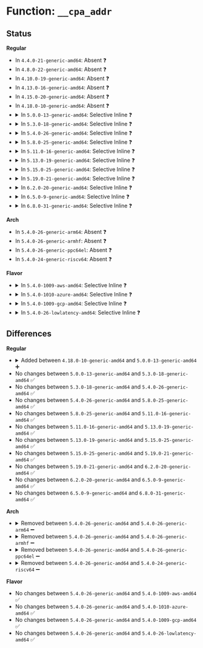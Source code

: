 # Function: <code>__cpa_addr</code>

## Status
<b>Regular</b>
<ul>
<li>
In <code>4.4.0-21-generic-amd64</code>: Absent ❓
</li>
<li>
In <code>4.8.0-22-generic-amd64</code>: Absent ❓
</li>
<li>
In <code>4.10.0-19-generic-amd64</code>: Absent ❓
</li>
<li>
In <code>4.13.0-16-generic-amd64</code>: Absent ❓
</li>
<li>
In <code>4.15.0-20-generic-amd64</code>: Absent ❓
</li>
<li>
In <code>4.18.0-10-generic-amd64</code>: Absent ❓
</li>
<li>
<details>
<summary>In <code>5.0.0-13-generic-amd64</code>: Selective Inline ❓</summary>

```c
long unsigned int __cpa_addr(struct cpa_data * cpa, long unsigned int idx)
```

```json
{
  "name": "__cpa_addr",
  "collision_type": "Unique Static",
  "inline_type": "Selective",
  "funcs": [
    {
      "addr": 18446744071579359760,
      "name": "__cpa_addr",
      "external": false,
      "loc": "arch/x86/mm/pageattr.c:256",
      "file": "arch/x86/mm/pageattr.c",
      "inline": "not declared, inlined",
      "caller_inline": [],
      "caller_func": [
        "arch/x86/mm/pageattr.c:__change_page_attr_set_clr",
        "arch/x86/mm/pageattr.c:__change_page_attr",
        "arch/x86/mm/pageattr.c:cpa_flush",
        "arch/x86/mm/pageattr.c:__cpa_flush_tlb"
      ]
    }
  ],
  "symbols": [
    {
      "addr": 18446744071579359760,
      "name": "__cpa_addr",
      "section": ".text",
      "bind": "STB_LOCAL",
      "size": 73
    }
  ]
}
```
</details>
</li>
<li>
<details>
<summary>In <code>5.3.0-18-generic-amd64</code>: Selective Inline ❓</summary>

```c
long unsigned int __cpa_addr(struct cpa_data * cpa, long unsigned int idx)
```

```json
{
  "name": "__cpa_addr",
  "collision_type": "Unique Static",
  "inline_type": "Selective",
  "funcs": [
    {
      "addr": 18446744071579374352,
      "name": "__cpa_addr",
      "external": false,
      "loc": "arch/x86/mm/pageattr.c:257",
      "file": "arch/x86/mm/pageattr.c",
      "inline": "not declared, inlined",
      "caller_inline": [],
      "caller_func": [
        "arch/x86/mm/pageattr.c:__change_page_attr_set_clr",
        "arch/x86/mm/pageattr.c:__change_page_attr",
        "arch/x86/mm/pageattr.c:cpa_flush",
        "arch/x86/mm/pageattr.c:__cpa_flush_tlb"
      ]
    }
  ],
  "symbols": [
    {
      "addr": 18446744071579374352,
      "name": "__cpa_addr",
      "section": ".text",
      "bind": "STB_LOCAL",
      "size": 73
    }
  ]
}
```
</details>
</li>
<li>
<details>
<summary>In <code>5.4.0-26-generic-amd64</code>: Selective Inline ❓</summary>

```c
long unsigned int __cpa_addr(struct cpa_data * cpa, long unsigned int idx)
```

```json
{
  "name": "__cpa_addr",
  "collision_type": "Unique Static",
  "inline_type": "Selective",
  "funcs": [
    {
      "addr": 18446744071579378640,
      "name": "__cpa_addr",
      "external": false,
      "loc": "arch/x86/mm/pageattr.c:257",
      "file": "arch/x86/mm/pageattr.c",
      "inline": "not declared, inlined",
      "caller_inline": [],
      "caller_func": [
        "arch/x86/mm/pageattr.c:__change_page_attr_set_clr",
        "arch/x86/mm/pageattr.c:__change_page_attr",
        "arch/x86/mm/pageattr.c:cpa_flush",
        "arch/x86/mm/pageattr.c:__cpa_flush_tlb"
      ]
    }
  ],
  "symbols": [
    {
      "addr": 18446744071579378640,
      "name": "__cpa_addr",
      "section": ".text",
      "bind": "STB_LOCAL",
      "size": 73
    }
  ]
}
```
</details>
</li>
<li>
<details>
<summary>In <code>5.8.0-25-generic-amd64</code>: Selective Inline ❓</summary>

```c
long unsigned int __cpa_addr(struct cpa_data * cpa, long unsigned int idx)
```

```json
{
  "name": "__cpa_addr",
  "collision_type": "Unique Static",
  "inline_type": "Selective",
  "funcs": [
    {
      "addr": 18446744071579418260,
      "name": "__cpa_addr",
      "external": false,
      "loc": "arch/x86/mm/pat/set_memory.c:264",
      "file": "arch/x86/mm/pat/set_memory.c",
      "inline": "not declared, inlined",
      "caller_inline": [
        "arch/x86/mm/pat/set_memory.c:__cpa_flush_tlb",
        "arch/x86/mm/pat/set_memory.c:__cpa_flush_tlb"
      ],
      "caller_func": [
        "arch/x86/mm/pat/set_memory.c:cpa_process_alias",
        "arch/x86/mm/pat/set_memory.c:__change_page_attr",
        "arch/x86/mm/pat/set_memory.c:cpa_flush"
      ]
    }
  ],
  "symbols": [
    {
      "addr": 18446744071579417696,
      "name": "__cpa_addr",
      "section": ".text",
      "bind": "STB_LOCAL",
      "size": 73
    }
  ]
}
```
</details>
</li>
<li>
<details>
<summary>In <code>5.11.0-16-generic-amd64</code>: Selective Inline ❓</summary>

```c
long unsigned int __cpa_addr(struct cpa_data * cpa, long unsigned int idx)
```

```json
{
  "name": "__cpa_addr",
  "collision_type": "Unique Static",
  "inline_type": "Selective",
  "funcs": [
    {
      "addr": 18446744071579418068,
      "name": "__cpa_addr",
      "external": false,
      "loc": "arch/x86/mm/pat/set_memory.c:264",
      "file": "arch/x86/mm/pat/set_memory.c",
      "inline": "not declared, inlined",
      "caller_inline": [
        "arch/x86/mm/pat/set_memory.c:__cpa_flush_tlb",
        "arch/x86/mm/pat/set_memory.c:__cpa_flush_tlb"
      ],
      "caller_func": [
        "arch/x86/mm/pat/set_memory.c:cpa_process_alias",
        "arch/x86/mm/pat/set_memory.c:__change_page_attr",
        "arch/x86/mm/pat/set_memory.c:cpa_flush"
      ]
    }
  ],
  "symbols": [
    {
      "addr": 18446744071579417728,
      "name": "__cpa_addr",
      "section": ".text",
      "bind": "STB_LOCAL",
      "size": 73
    }
  ]
}
```
</details>
</li>
<li>
<details>
<summary>In <code>5.13.0-19-generic-amd64</code>: Selective Inline ❓</summary>

```c
long unsigned int __cpa_addr(struct cpa_data * cpa, long unsigned int idx)
```

```json
{
  "name": "__cpa_addr",
  "collision_type": "Unique Static",
  "inline_type": "Selective",
  "funcs": [
    {
      "addr": 18446744071579421268,
      "name": "__cpa_addr",
      "external": false,
      "loc": "arch/x86/mm/pat/set_memory.c:272",
      "file": "arch/x86/mm/pat/set_memory.c",
      "inline": "not declared, inlined",
      "caller_inline": [
        "arch/x86/mm/pat/set_memory.c:__cpa_flush_tlb",
        "arch/x86/mm/pat/set_memory.c:__cpa_flush_tlb"
      ],
      "caller_func": [
        "arch/x86/mm/pat/set_memory.c:cpa_process_alias",
        "arch/x86/mm/pat/set_memory.c:__change_page_attr",
        "arch/x86/mm/pat/set_memory.c:cpa_flush"
      ]
    }
  ],
  "symbols": [
    {
      "addr": 18446744071579420800,
      "name": "__cpa_addr",
      "section": ".text",
      "bind": "STB_LOCAL",
      "size": 73
    }
  ]
}
```
</details>
</li>
<li>
<details>
<summary>In <code>5.15.0-25-generic-amd64</code>: Selective Inline ❓</summary>

```c
long unsigned int __cpa_addr(struct cpa_data * cpa, long unsigned int idx)
```

```json
{
  "name": "__cpa_addr",
  "collision_type": "Unique Static",
  "inline_type": "Selective",
  "funcs": [
    {
      "addr": 18446744071579484852,
      "name": "__cpa_addr",
      "external": false,
      "loc": "arch/x86/mm/pat/set_memory.c:272",
      "file": "arch/x86/mm/pat/set_memory.c",
      "inline": "not declared, inlined",
      "caller_inline": [
        "arch/x86/mm/pat/set_memory.c:__cpa_flush_tlb",
        "arch/x86/mm/pat/set_memory.c:__cpa_flush_tlb"
      ],
      "caller_func": [
        "arch/x86/mm/pat/set_memory.c:cpa_process_alias",
        "arch/x86/mm/pat/set_memory.c:__change_page_attr",
        "arch/x86/mm/pat/set_memory.c:cpa_flush"
      ]
    }
  ],
  "symbols": [
    {
      "addr": 18446744071579484384,
      "name": "__cpa_addr",
      "section": ".text",
      "bind": "STB_LOCAL",
      "size": 73
    }
  ]
}
```
</details>
</li>
<li>
<details>
<summary>In <code>5.19.0-21-generic-amd64</code>: Selective Inline ❓</summary>

```c
long unsigned int __cpa_addr(struct cpa_data * cpa, long unsigned int idx)
```

```json
{
  "name": "__cpa_addr",
  "collision_type": "Unique Static",
  "inline_type": "Selective",
  "funcs": [
    {
      "addr": 18446744071579564596,
      "name": "__cpa_addr",
      "external": false,
      "loc": "arch/x86/mm/pat/set_memory.c:275",
      "file": "arch/x86/mm/pat/set_memory.c",
      "inline": "not declared, inlined",
      "caller_inline": [
        "arch/x86/mm/pat/set_memory.c:__cpa_flush_tlb",
        "arch/x86/mm/pat/set_memory.c:__cpa_flush_tlb"
      ],
      "caller_func": [
        "arch/x86/mm/pat/set_memory.c:cpa_process_alias",
        "arch/x86/mm/pat/set_memory.c:__change_page_attr",
        "arch/x86/mm/pat/set_memory.c:cpa_flush"
      ]
    }
  ],
  "symbols": [
    {
      "addr": 18446744071579564016,
      "name": "__cpa_addr",
      "section": ".text",
      "bind": "STB_LOCAL",
      "size": 103
    }
  ]
}
```
</details>
</li>
<li>
<details>
<summary>In <code>6.2.0-20-generic-amd64</code>: Selective Inline ❓</summary>

```c
long unsigned int __cpa_addr(struct cpa_data * cpa, long unsigned int idx)
```

```json
{
  "name": "__cpa_addr",
  "collision_type": "Unique Static",
  "inline_type": "Selective",
  "funcs": [
    {
      "addr": 18446744071579672660,
      "name": "__cpa_addr",
      "external": false,
      "loc": "arch/x86/mm/pat/set_memory.c:293",
      "file": "arch/x86/mm/pat/set_memory.c",
      "inline": "not declared, inlined",
      "caller_inline": [
        "arch/x86/mm/pat/set_memory.c:__cpa_flush_tlb",
        "arch/x86/mm/pat/set_memory.c:__cpa_flush_tlb"
      ],
      "caller_func": [
        "arch/x86/mm/pat/set_memory.c:cpa_process_alias",
        "arch/x86/mm/pat/set_memory.c:__change_page_attr",
        "arch/x86/mm/pat/set_memory.c:cpa_flush"
      ]
    }
  ],
  "symbols": [
    {
      "addr": 18446744071579671984,
      "name": "__cpa_addr",
      "section": ".text",
      "bind": "STB_LOCAL",
      "size": 103
    }
  ]
}
```
</details>
</li>
<li>
<details>
<summary>In <code>6.5.0-9-generic-amd64</code>: Selective Inline ❓</summary>

```c
long unsigned int __cpa_addr(struct cpa_data * cpa, long unsigned int idx)
```

```json
{
  "name": "__cpa_addr",
  "collision_type": "Unique Static",
  "inline_type": "Selective",
  "funcs": [
    {
      "addr": 18446744071579686564,
      "name": "__cpa_addr",
      "external": false,
      "loc": "arch/x86/mm/pat/set_memory.c:294",
      "file": "arch/x86/mm/pat/set_memory.c",
      "inline": "not declared, inlined",
      "caller_inline": [
        "arch/x86/mm/pat/set_memory.c:__cpa_flush_tlb",
        "arch/x86/mm/pat/set_memory.c:__cpa_flush_tlb"
      ],
      "caller_func": [
        "arch/x86/mm/pat/set_memory.c:cpa_process_alias",
        "arch/x86/mm/pat/set_memory.c:__change_page_attr",
        "arch/x86/mm/pat/set_memory.c:cpa_flush"
      ]
    }
  ],
  "symbols": [
    {
      "addr": 18446744071579685888,
      "name": "__cpa_addr",
      "section": ".text",
      "bind": "STB_LOCAL",
      "size": 103
    }
  ]
}
```
</details>
</li>
<li>
<details>
<summary>In <code>6.8.0-31-generic-amd64</code>: Selective Inline ❓</summary>

```c
long unsigned int __cpa_addr(struct cpa_data * cpa, long unsigned int idx)
```

```json
{
  "name": "__cpa_addr",
  "collision_type": "Unique Static",
  "inline_type": "Selective",
  "funcs": [
    {
      "addr": 18446744071579720932,
      "name": "__cpa_addr",
      "external": false,
      "loc": "arch/x86/mm/pat/set_memory.c:294",
      "file": "arch/x86/mm/pat/set_memory.c",
      "inline": "not declared, inlined",
      "caller_inline": [
        "arch/x86/mm/pat/set_memory.c:__cpa_flush_tlb",
        "arch/x86/mm/pat/set_memory.c:__cpa_flush_tlb"
      ],
      "caller_func": [
        "arch/x86/mm/pat/set_memory.c:cpa_process_alias",
        "arch/x86/mm/pat/set_memory.c:__change_page_attr",
        "arch/x86/mm/pat/set_memory.c:cpa_flush"
      ]
    }
  ],
  "symbols": [
    {
      "addr": 18446744071579720416,
      "name": "__cpa_addr",
      "section": ".text",
      "bind": "STB_LOCAL",
      "size": 103
    }
  ]
}
```
</details>
</li>
</ul>
<b>Arch</b>
<ul>
<li>
In <code>5.4.0-26-generic-arm64</code>: Absent ❓
</li>
<li>
In <code>5.4.0-26-generic-armhf</code>: Absent ❓
</li>
<li>
In <code>5.4.0-26-generic-ppc64el</code>: Absent ❓
</li>
<li>
In <code>5.4.0-24-generic-riscv64</code>: Absent ❓
</li>
</ul>
<b>Flavor</b>
<ul>
<li>
<details>
<summary>In <code>5.4.0-1009-aws-amd64</code>: Selective Inline ❓</summary>

```c
long unsigned int __cpa_addr(struct cpa_data * cpa, long unsigned int idx)
```

```json
{
  "name": "__cpa_addr",
  "collision_type": "Unique Static",
  "inline_type": "Selective",
  "funcs": [
    {
      "addr": 18446744071579374544,
      "name": "__cpa_addr",
      "external": false,
      "loc": "arch/x86/mm/pageattr.c:257",
      "file": "arch/x86/mm/pageattr.c",
      "inline": "not declared, inlined",
      "caller_inline": [],
      "caller_func": [
        "arch/x86/mm/pageattr.c:__change_page_attr_set_clr",
        "arch/x86/mm/pageattr.c:__change_page_attr",
        "arch/x86/mm/pageattr.c:cpa_flush",
        "arch/x86/mm/pageattr.c:__cpa_flush_tlb"
      ]
    }
  ],
  "symbols": [
    {
      "addr": 18446744071579374544,
      "name": "__cpa_addr",
      "section": ".text",
      "bind": "STB_LOCAL",
      "size": 73
    }
  ]
}
```
</details>
</li>
<li>
<details>
<summary>In <code>5.4.0-1010-azure-amd64</code>: Selective Inline ❓</summary>

```c
long unsigned int __cpa_addr(struct cpa_data * cpa, long unsigned int idx)
```

```json
{
  "name": "__cpa_addr",
  "collision_type": "Unique Static",
  "inline_type": "Selective",
  "funcs": [
    {
      "addr": 18446744071579304928,
      "name": "__cpa_addr",
      "external": false,
      "loc": "arch/x86/mm/pageattr.c:257",
      "file": "arch/x86/mm/pageattr.c",
      "inline": "not declared, inlined",
      "caller_inline": [],
      "caller_func": [
        "arch/x86/mm/pageattr.c:__change_page_attr_set_clr",
        "arch/x86/mm/pageattr.c:__change_page_attr_set_clr",
        "arch/x86/mm/pageattr.c:cpa_flush",
        "arch/x86/mm/pageattr.c:__cpa_flush_tlb"
      ]
    }
  ],
  "symbols": [
    {
      "addr": 18446744071579304928,
      "name": "__cpa_addr",
      "section": ".text",
      "bind": "STB_LOCAL",
      "size": 73
    }
  ]
}
```
</details>
</li>
<li>
<details>
<summary>In <code>5.4.0-1009-gcp-amd64</code>: Selective Inline ❓</summary>

```c
long unsigned int __cpa_addr(struct cpa_data * cpa, long unsigned int idx)
```

```json
{
  "name": "__cpa_addr",
  "collision_type": "Unique Static",
  "inline_type": "Selective",
  "funcs": [
    {
      "addr": 18446744071579374464,
      "name": "__cpa_addr",
      "external": false,
      "loc": "arch/x86/mm/pageattr.c:257",
      "file": "arch/x86/mm/pageattr.c",
      "inline": "not declared, inlined",
      "caller_inline": [],
      "caller_func": [
        "arch/x86/mm/pageattr.c:__change_page_attr_set_clr",
        "arch/x86/mm/pageattr.c:__change_page_attr",
        "arch/x86/mm/pageattr.c:cpa_flush",
        "arch/x86/mm/pageattr.c:__cpa_flush_tlb"
      ]
    }
  ],
  "symbols": [
    {
      "addr": 18446744071579374464,
      "name": "__cpa_addr",
      "section": ".text",
      "bind": "STB_LOCAL",
      "size": 73
    }
  ]
}
```
</details>
</li>
<li>
<details>
<summary>In <code>5.4.0-26-lowlatency-amd64</code>: Selective Inline ❓</summary>

```c
long unsigned int __cpa_addr(struct cpa_data * cpa, long unsigned int idx)
```

```json
{
  "name": "__cpa_addr",
  "collision_type": "Unique Static",
  "inline_type": "Selective",
  "funcs": [
    {
      "addr": 18446744071579382944,
      "name": "__cpa_addr",
      "external": false,
      "loc": "arch/x86/mm/pageattr.c:257",
      "file": "arch/x86/mm/pageattr.c",
      "inline": "not declared, inlined",
      "caller_inline": [],
      "caller_func": [
        "arch/x86/mm/pageattr.c:__change_page_attr_set_clr",
        "arch/x86/mm/pageattr.c:__change_page_attr",
        "arch/x86/mm/pageattr.c:cpa_flush",
        "arch/x86/mm/pageattr.c:__cpa_flush_tlb"
      ]
    }
  ],
  "symbols": [
    {
      "addr": 18446744071579382944,
      "name": "__cpa_addr",
      "section": ".text",
      "bind": "STB_LOCAL",
      "size": 73
    }
  ]
}
```
</details>
</li>
</ul>

## Differences
<b>Regular</b>
<ul>
<li>
<details>
<summary>Added between <code>4.18.0-10-generic-amd64</code> and <code>5.0.0-13-generic-amd64</code> ➕</summary>

```c
long unsigned int __cpa_addr(struct cpa_data * cpa, long unsigned int idx)
```
</details>
</li>
<li>
No changes between <code>5.0.0-13-generic-amd64</code> and <code>5.3.0-18-generic-amd64</code> ✅
</li>
<li>
No changes between <code>5.3.0-18-generic-amd64</code> and <code>5.4.0-26-generic-amd64</code> ✅
</li>
<li>
No changes between <code>5.4.0-26-generic-amd64</code> and <code>5.8.0-25-generic-amd64</code> ✅
</li>
<li>
No changes between <code>5.8.0-25-generic-amd64</code> and <code>5.11.0-16-generic-amd64</code> ✅
</li>
<li>
No changes between <code>5.11.0-16-generic-amd64</code> and <code>5.13.0-19-generic-amd64</code> ✅
</li>
<li>
No changes between <code>5.13.0-19-generic-amd64</code> and <code>5.15.0-25-generic-amd64</code> ✅
</li>
<li>
No changes between <code>5.15.0-25-generic-amd64</code> and <code>5.19.0-21-generic-amd64</code> ✅
</li>
<li>
No changes between <code>5.19.0-21-generic-amd64</code> and <code>6.2.0-20-generic-amd64</code> ✅
</li>
<li>
No changes between <code>6.2.0-20-generic-amd64</code> and <code>6.5.0-9-generic-amd64</code> ✅
</li>
<li>
No changes between <code>6.5.0-9-generic-amd64</code> and <code>6.8.0-31-generic-amd64</code> ✅
</li>
</ul>
<b>Arch</b>
<ul>
<li>
<details>
<summary>Removed between <code>5.4.0-26-generic-amd64</code> and <code>5.4.0-26-generic-arm64</code> ➖</summary>

```c
long unsigned int __cpa_addr(struct cpa_data * cpa, long unsigned int idx)
```
</details>
</li>
<li>
<details>
<summary>Removed between <code>5.4.0-26-generic-amd64</code> and <code>5.4.0-26-generic-armhf</code> ➖</summary>

```c
long unsigned int __cpa_addr(struct cpa_data * cpa, long unsigned int idx)
```
</details>
</li>
<li>
<details>
<summary>Removed between <code>5.4.0-26-generic-amd64</code> and <code>5.4.0-26-generic-ppc64el</code> ➖</summary>

```c
long unsigned int __cpa_addr(struct cpa_data * cpa, long unsigned int idx)
```
</details>
</li>
<li>
<details>
<summary>Removed between <code>5.4.0-26-generic-amd64</code> and <code>5.4.0-24-generic-riscv64</code> ➖</summary>

```c
long unsigned int __cpa_addr(struct cpa_data * cpa, long unsigned int idx)
```
</details>
</li>
</ul>
<b>Flavor</b>
<ul>
<li>
No changes between <code>5.4.0-26-generic-amd64</code> and <code>5.4.0-1009-aws-amd64</code> ✅
</li>
<li>
No changes between <code>5.4.0-26-generic-amd64</code> and <code>5.4.0-1010-azure-amd64</code> ✅
</li>
<li>
No changes between <code>5.4.0-26-generic-amd64</code> and <code>5.4.0-1009-gcp-amd64</code> ✅
</li>
<li>
No changes between <code>5.4.0-26-generic-amd64</code> and <code>5.4.0-26-lowlatency-amd64</code> ✅
</li>
</ul>
